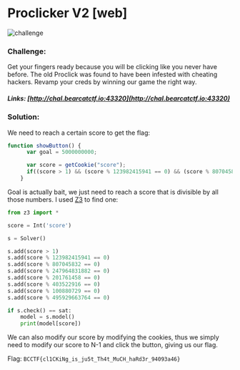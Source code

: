 # Proclicker V2 [web]
![challenge](challenge.png)
### Challenge:
Get your fingers ready because you will be clicking like you never have before. The old Proclick was found to have been infested with cheating hackers. Revamp your creds by winning our game the right way.
##### Links: [http://chal.bearcatctf.io:43320](http://chal.bearcatctf.io:43320)

### Solution:

We need to reach a certain score to get the flag:

```js
function showButton() {
      var goal = 5000000000;

      var score = getCookie("score");
      if((score > 1) && (score % 123982415941 == 0) && (score % 807045832 == 0) && (score % 247964831882 == 0) && (score % 201761458 == 0) && (score % 403522916 == 0) && (score % 100880729 == 0) && (score % 495929663764 == 0)) {document.getElementById("scoretitle").style.display = "block";document.getElementById("scoreredirect").style.display = "block";}else{document.getElementById("scoretitle").style.display = "none";document.getElementById("scoreredirect").style.display = "none";}
    }
```

Goal is actually bait, we just need to reach a score that is divisible by all those numbers.
I used [Z3](https://github.com/Z3Prover/z3) to find one:

```py
from z3 import *

score = Int('score')

s = Solver()

s.add(score > 1)
s.add(score % 123982415941 == 0)
s.add(score % 807045832 == 0) 
s.add(score % 247964831882 == 0) 
s.add(score % 201761458 == 0) 
s.add(score % 403522916 == 0) 
s.add(score % 100880729 == 0) 
s.add(score % 495929663764 == 0)

if s.check() == sat:
    model = s.model()
    print(model[score])
```

We can also modify our score by modifying the cookies, thus we simply need to modify our score to N-1 and click the button, giving us our flag.

Flag: ```BCCTF{cl1CKiNg_is_ju5t_Th4t_MuCH_haRd3r_94093a46}```

